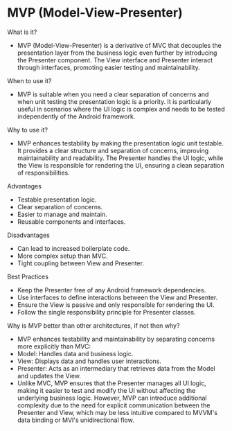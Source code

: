 # MVP (Model-View-Presenter)

What is it?
- MVP (Model-View-Presenter) is a derivative of MVC that decouples the presentation layer from the business logic even further by introducing the Presenter component. The View interface and Presenter interact through interfaces, promoting easier testing and maintainability.

When to use it?
- MVP is suitable when you need a clear separation of concerns and when unit testing the presentation logic is a priority. It is particularly useful in scenarios where the UI logic is complex and needs to be tested independently of the Android framework.

Why to use it?
- MVP enhances testability by making the presentation logic unit testable. It provides a clear structure and separation of concerns, improving maintainability and readability. The Presenter handles the UI logic, while the View is responsible for rendering the UI, ensuring a clean separation of responsibilities.

Advantages
- Testable presentation logic.
- Clear separation of concerns.
- Easier to manage and maintain.
- Reusable components and interfaces.

Disadvantages
- Can lead to increased boilerplate code.
- More complex setup than MVC.
- Tight coupling between View and Presenter.

Best Practices
- Keep the Presenter free of any Android framework dependencies.
- Use interfaces to define interactions between the View and Presenter.
- Ensure the View is passive and only responsible for rendering the UI.
- Follow the single responsibility principle for Presenter classes.

Why is MVP better than other architectures, if not then why?
- MVP enhances testability and maintainability by separating concerns more explicitly than MVC:
- Model: Handles data and business logic.
- View: Displays data and handles user interactions.
- Presenter: Acts as an intermediary that retrieves data from the Model and updates the View.
- Unlike MVC, MVP ensures that the Presenter manages all UI logic, making it easier to test and modify the UI without affecting the underlying business logic. However, MVP can introduce additional complexity due to the need for explicit communication between the Presenter and View, which may be less intuitive compared to MVVM's data binding or MVI's unidirectional flow.
